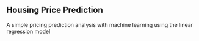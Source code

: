 ## Housing Price Prediction
A simple pricing prediction analysis with machine learning using the linear regression model
